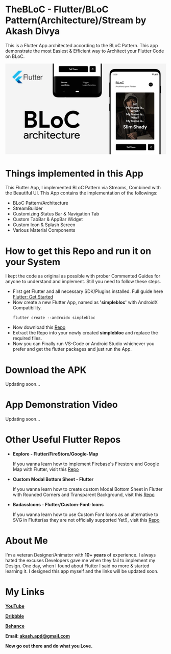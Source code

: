 # TheBLoC - Flutter/BLoC Pattern(Architecture)/Stream by Akash Divya

This is a Flutter App architected according to the BLoC Pattern.
This app demonstrate the most Easiest & Efficient way to Architect your Flutter Code on BLoC.

![Banner Image](https://raw.githubusercontent.com/AkashDivya/Flutter-Bloc-Example/master/images/Flutter-Bloc-Pattern-Architecture-Badass-Developers-Club.jpg)

# Things implemented in this App

This Flutter App, I implemented BLoC Pattern via Streams, Combined with the Beautiful UI. 
This App contains the implementation of the followings:
  - BLoC Pattern/Architecture
  - StreamBuilder
  - Customizing Status Bar & Navigation Tab
  - Custom TabBar & AppBar Widget
  - Custom Icon & Splash Screen
  - Various Material Components

# How to get this Repo and run it on your System

I kept the code as original as possible with prober Commented Guides for anyone to understand and implement. Still you need to follow these steps.
  - First get Flutter and all necessary SDK/Plugins installed. Full guide here [Flutter: Get Started](https://flutter.dev/docs/get-started/install)
  - Now create a new Flutter App, named as **'simplebloc'** with AndroidX Compatibility.
    ```
    flutter create --androidx simplebloc
    ```
  - Now download this [Repo](https://codeload.github.com/AkashDivya/Flutter-Bloc-Example/zip/master)
  - Extract the Repo into your newly created **simplebloc** and replace the required files.
  - Now you can Finally run VS-Code or Android Studio whichever you prefer and get the flutter packages and just run the App.
  
# Download the APK

Updating soon...

# App Demonstration Video

  Updating soon...
  
# Other Useful Flutter Repos
  - **Explore - Flutter/FireStore/Google-Map**

    If you wanna learn how to implement Firebase's Firestore and Google Map with Flutter, visit this [Repo](https://github.com/AkashDivya/Explore-Flutter-FireStore)

  - **Custom Modal Bottom Sheet - Flutter**

    If you wanna learn how to create custom Modal Bottom Sheet in Flutter with Rounded Corners and Transparent Background, visit this [Repo](https://github.com/AkashDivya/Modal-Bottom-Sheet-Flutter)

  - **BadassIcons - Flutter/Custom-Font-Icons**

    If you wanna learn how to use Custom Font Icons as an alternative to SVG in Flutter(as they are not officially supported Yet!), visit this [Repo](https://github.com/AkashDivya/BadassIcons-Flutter-Custom-Font-Icons)

# About Me

I'm a veteran Designer/Animator with **10+ years** of experience. I always hated the excuses Developers gave me when they fail to implement my Design. One day, when I found about Flutter I said no more & started learning it.
I designed this app myself and the links will be updated soon.

# My Links

**[YouTube](https://www.youtube.com/channel/UCo7mhMbZXaNgpyT7gM6mWDQ)**

**[Dribbble](https://www.dribbble.com/akashdivya)**

**[Behance](https://www.behance.net/akashdivya)**

**Email: akash.apd@gmail.com**

**Now go out there and do what you Love.**

